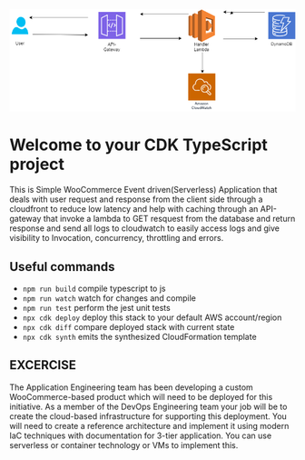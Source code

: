 ![A simple Event Driven Serverless 3 Tier Architecture](bmotest.png)

# Welcome to your CDK TypeScript project

This is Simple WooCommerce Event driven(Serverless) Application that deals with user request and response from the client side through a cloudfront to reduce low latency and help with caching through an API-gateway that invoke a lambda to GET resquest from the database and return response and send all logs to cloudwatch to easily access logs and give visibility to Invocation, concurrency, throttling and errors.

## Useful commands

- `npm run build` compile typescript to js
- `npm run watch` watch for changes and compile
- `npm run test` perform the jest unit tests
- `npx cdk deploy` deploy this stack to your default AWS account/region
- `npx cdk diff` compare deployed stack with current state
- `npx cdk synth` emits the synthesized CloudFormation template

## EXCERCISE

The Application Engineering team has been developing a custom WooCommerce-based product which will need to be deployed for this initiative. As a member of the DevOps Engineering team your job will be to create the cloud-based infrastructure for supporting this deployment. You will need to create a reference architecture and implement it using modern IaC techniques with documentation for 3-tier application. You can use serverless or container technology or VMs to implement this.
